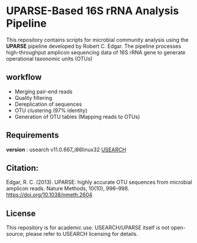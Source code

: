# UPARSE-Based 16S rRNA Analysis Pipeline

This repository contains scripts for microbial community analysis using the **UPARSE** pipeline developed by Robert C. Edgar. 
The pipeline processes high-throughput amplicon sequencing data of 16S rRNA gene to generate operational taxonomic units (OTUs)

## workflow
- Merging pair-end reads
- Quality filtering 
- Dereplication of sequences
- OTU clustering (97% identity)
- Generation of OTU tables (Mapping reads to OTUs)

## Requirements

**version** : usearch v11.0.667_i86linux32
[USEARCH](https://www.drive5.com/usearch/) 


## Citation:
Edgar, R. C. (2013). UPARSE: highly accurate OTU sequences from microbial amplicon reads. Nature Methods, 10(10), 996–998.
https://doi.org/10.1038/nmeth.2604

## License

This repository is for academic use. USEARCH/UPARSE itself is not open-source; please refer to USEARCH licensing for details.


